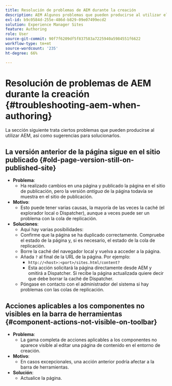```yaml
---
title: Resolución de problemas de AEM durante la creación
description: AEM Algunos problemas que pueden producirse al utilizar el servicio de asistencia de
exl-id: b9c0584d-255e-486d-b829-09e07499ecd2
solution: Experience Manager Sites
feature: Authoring
role: User
source-git-commit: 90f7f6209df5f837583a7225940a5984551f6622
workflow-type: tm+mt
source-wordcount: '235'
ht-degree: 66%

---
```


# Resolución de problemas de AEM durante la creación {#troubleshooting-aem-when-authoring}

La sección siguiente trata ciertos problemas que pueden producirse al utilizar AEM, así como sugerencias para solucionarlos.

## La versión anterior de la página sigue en el sitio publicado {#old-page-version-still-on-published-site}

* **Problema**:
   * Ha realizado cambios en una página y publicado la página en el sitio de publicación, pero la versión *antigua* de la página todavía se muestra en el sitio de publicación.
* **Motivo**:
   * Esto puede tener varias causas, la mayoría de las veces la caché (el explorador local o Dispatcher), aunque a veces puede ser un problema con la cola de replicación.
* **Soluciones**:
   * Aquí hay varias posibilidades:
   * Confirme que la página se ha duplicado correctamente. Compruebe el estado de la página y, si es necesario, el estado de la cola de replicación.
   * Borre la caché del navegador local y vuelva a acceder a la página.
   * Añada `?` al final de la URL de la página. Por ejemplo:
      * `http://<host>:<port>/sites.html/content?`
      * Esta acción solicitará la página directamente desde AEM y omitirá a Dispatcher. Si recibe la página actualizada quiere decir que debe borrar la caché de Dispatcher.
   * Póngase en contacto con el administrador del sistema si hay problemas con las colas de replicación.

## Acciones aplicables a los componentes no visibles en la barra de herramientas {#component-actions-not-visible-on-toolbar}

* **Problema**:
   * La gama completa de acciones aplicables a los componentes no aparece visible al editar una página de contenido en el entorno de creación. 
* **Motivo**:
   * En casos excepcionales, una acción anterior podría afectar a la barra de herramientas.
* **Solución**:
   * Actualice la página.
